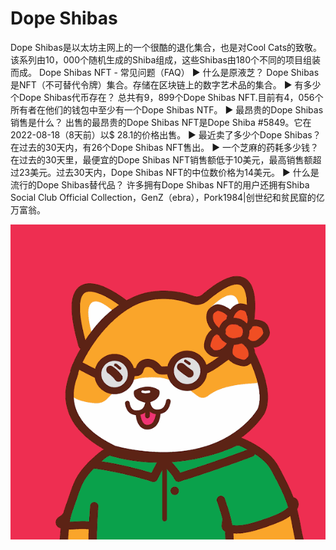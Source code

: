 # Dope Shibas

Dope Shibas是以太坊主网上的一个很酷的退化集合，也是对Cool Cats的致敬。该系列由10，000个随机生成的Shiba组成，这些Shibas由180个不同的项目组装而成。
Dope Shibas NFT - 常见问题（FAQ）
▶ 什么是原液芝？
Dope Shibas是NFT（不可替代令牌）集合。存储在区块链上的数字艺术品的集合。
▶ 有多少个Dope Shibas代币存在？
总共有9，899个Dope Shibas NFT.目前有4，056个所有者在他们的钱包中至少有一个Dope Shibas NTF。
▶ 最昂贵的Dope Shibas销售是什么？
出售的最昂贵的Dope Shibas NFT是Dope Shiba #5849。它在2022-08-18（8天前）以$ 28.1的价格出售。
▶ 最近卖了多少个Dope Shibas？
在过去的30天内，有26个Dope Shibas NFT售出。
▶ 一个芝麻的药耗多少钱？
在过去的30天里，最便宜的Dope Shibas NFT销售额低于10美元，最高销售额超过23美元。过去30天内，Dope Shibas NFT的中位数价格为14美元。
▶ 什么是流行的Dope Shibas替代品？
许多拥有Dope Shibas NFT的用户还拥有Shiba Social Club Official Collection，GenZ（ebra），Pork1984|创世纪和贫民窟的亿万富翁。

![nft](unnamed.png)
